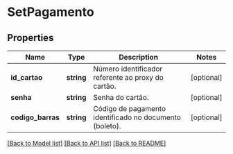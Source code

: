 # SetPagamento

## Properties
Name | Type | Description | Notes
------------ | ------------- | ------------- | -------------
**id_cartao** | **string** | Número identificador referente ao proxy do cartão. | [optional] 
**senha** | **string** | Senha do cartão. | [optional] 
**codigo_barras** | **string** | Código de pagamento identificado no documento (boleto). | [optional] 

[[Back to Model list]](../README.md#documentation-for-models) [[Back to API list]](../README.md#documentation-for-api-endpoints) [[Back to README]](../README.md)


